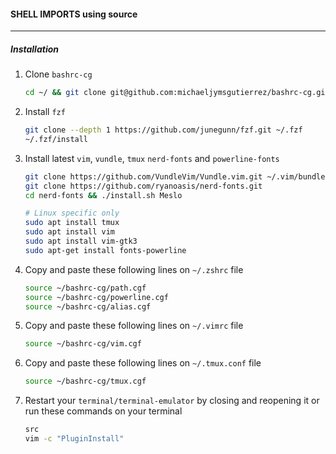 #### SHELL IMPORTS using source
---

##### Installation
1. Clone `bashrc-cg`

    ```bash
    cd ~/ && git clone git@github.com:michaeljymsgutierrez/bashrc-cg.git
    ```
2. Install `fzf`

    ```bash
    git clone --depth 1 https://github.com/junegunn/fzf.git ~/.fzf
    ~/.fzf/install
    ```
3. Install latest `vim`, `vundle`, `tmux` `nerd-fonts` and  `powerline-fonts`

    ```bash
    git clone https://github.com/VundleVim/Vundle.vim.git ~/.vim/bundle/Vundle.vim
    git clone https://github.com/ryanoasis/nerd-fonts.git
    cd nerd-fonts && ./install.sh Meslo

    # Linux specific only
    sudo apt install tmux
    sudo apt install vim
    sudo apt install vim-gtk3
    sudo apt-get install fonts-powerline
    ```
4. Copy and paste these following lines on `~/.zshrc` file

    ```bash
    source ~/bashrc-cg/path.cgf
    source ~/bashrc-cg/powerline.cgf
    source ~/bashrc-cg/alias.cgf
    ```
5. Copy and paste these following lines on `~/.vimrc` file

    ```bash
    source ~/bashrc-cg/vim.cgf
    ```
6. Copy and paste these following lines on `~/.tmux.conf` file

    ```bash
    source ~/bashrc-cg/tmux.cgf
    ```
7. Restart your `terminal/terminal-emulator` by closing and reopening it or
    run these commands on your terminal

    ```bash
    src
    vim -c "PluginInstall"
    ```
